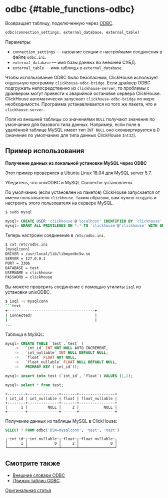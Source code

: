# odbc {#table_functions-odbc}

Возвращает таблицу, подключенную через [ODBC](https://en.wikipedia.org/wiki/Open_Database_Connectivity).

```sql
odbc(connection_settings, external_database, external_table)
```

Параметры:

- `connection_settings` — название секции с настройками соединения в файле `odbc.ini`.
- `external_database` — имя базы данных во внешней СУБД.
- `external_table` — имя таблицы в `external_database`.

Чтобы использование ODBC было безопасным, ClickHouse использует отдельную программу `clickhouse-odbc-bridge`. Если драйвер ODBC подгружать непосредственно из  `clickhouse-server`, то проблемы с драйвером могут привести к аварийной остановке сервера ClickHouse. ClickHouse автоматически запускает `clickhouse-odbc-bridge` по мере необходимости. Программа устанавливается из того же пакета, что и `clickhouse-server`.

Поля из внешней таблицы со значениями `NULL`  получают значение по умолчанию для базового типа данных. Например, если поле в удалённой таблице MySQL имеет тип `INT NULL` оно сконвертируется в 0 (значение по умолчанию для типа данных ClickHouse `Int32`).

## Пример использования

**Получение данных из локальной установки MySQL через ODBC**

Этот пример проверялся в Ubuntu Linux 18.04 для MySQL server 5.7.

Убедитесь, что unixODBC и MySQL Connector установлены.

По умолчанию (если установлен из пакетов) ClickHouse запускается от имени пользователя `clickhouse`. Таким образом, вам нужно создать и настроить этого пользователя на сервере MySQL.

```bash
$ sudo mysql
```
```sql
mysql> CREATE USER 'clickhouse'@'localhost' IDENTIFIED BY 'clickhouse';
mysql> GRANT ALL PRIVILEGES ON *.* TO 'clickhouse'@'clickhouse' WITH GRANT OPTION;
```

Теперь настроим соединение в `/etc/odbc.ini`.

```bash
$ cat /etc/odbc.ini
[mysqlconn]
DRIVER = /usr/local/lib/libmyodbc5w.so
SERVER = 127.0.0.1
PORT = 3306
DATABASE = test
USERNAME = clickhouse
PASSWORD = clickhouse
```

Вы можете проверить соединение с помощью утилиты `isql` из установки unixODBC.

```bash
$ isql -v mysqlconn
```text
+---------------------------------------+
| Connected!                            |
|                                       |
...
```

Таблица в MySQL:

```sql
mysql> CREATE TABLE `test`.`test` (
    ->   `int_id` INT NOT NULL AUTO_INCREMENT,
    ->   `int_nullable` INT NULL DEFAULT NULL,
    ->   `float` FLOAT NOT NULL,
    ->   `float_nullable` FLOAT NULL DEFAULT NULL,
    ->   PRIMARY KEY (`int_id`));

mysql> insert into test (`int_id`, `float`) VALUES (1,2);

mysql> select * from test;
```
```text
+--------+--------------+-------+----------------+
| int_id | int_nullable | float | float_nullable |
+--------+--------------+-------+----------------+
|      1 |         NULL |     2 |           NULL |
+--------+--------------+-------+----------------+
```

Получение данных из таблицы MySQL в ClickHouse:

```sql
SELECT * FROM odbc('DSN=mysqlconn', 'test', 'test')
```

```text
┌─int_id─┬─int_nullable─┬─float─┬─float_nullable─┐
│      1 │            0 │     2 │              0 │
└────────┴──────────────┴───────┴────────────────┘
```

## Смотрите также

- [Внешние словари ODBC](../../query_language/dicts/external_dicts_dict_sources.md#dicts-external_dicts_dict_sources-odbc)
- [Движок таблиц ODBC](../../operations/table_engines/odbc.md).

[Оригинальная статья](https://clickhouse.yandex/docs/ru/query_language/table_functions/jdbc/) <!--hide-->
